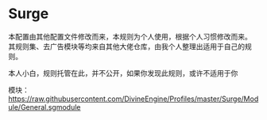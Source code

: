# Surge

本配置由其他配置文件修改而来，本规则为个人使用，根据个人习惯修改而来。
其规则集、去广告模块等均来自其他大佬仓库，由我个人整理出适用于自己的规则。

本人小白，规则托管在此，并不公开，如果你发现此规则，或许不适用于你

模块：https://raw.githubusercontent.com/DivineEngine/Profiles/master/Surge/Module/General.sgmodule
